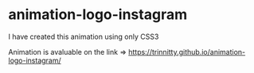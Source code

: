 # animation-logo-instagram

I have created this animation using only CSS3

Animation is avaluable on the link => https://trinnitty.github.io/animation-logo-instagram/
